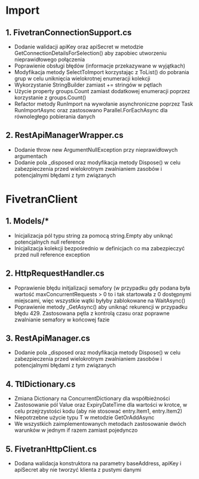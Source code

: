 # Import

## 1. FivetranConnectionSupport.cs
- Dodanie walidacji apiKey oraz apiSecret w metodzie GetConnectionDetailsForSelection() aby zapobiec utworzeniu nieprawidłowego połączenia
- Poprawienie obsługi błędów (informacje przekazywane w wyjątkach)
- Modyfikacja metody SelectToImport korzystając z ToList() do pobrania grup w celu uniknięcia wielokrotnej enumeracji kolekcji
- Wykorzystanie StringBuilder zamiast += stringów w pętlach
- Użycie property groups.Count zamiast dodatkowej enumeracji poprzez korzystanie z groups.Count()
- Refactor metody RunImport na wywołanie asynchroniczne poprzez Task RunImportAsync oraz zastosowano Parallel.ForEachAsync dla równoległego pobierania danych

## 2. RestApiManagerWrapper.cs
- Dodanie throw new ArgumentNullException przy nieprawidłowych argumentach
- Dodanie pola _disposed oraz modyfikacja metody Dispose() w celu zabezpieczenia przed wielokrotnym zwalnianiem zasobów i potencjalnymi błędami z tym związanych

# FivetranClient

## 1. Models/*
- Inicjalizacja pól typu string za pomocą string.Empty aby uniknąć potencjalnych null reference
- Inicjalizacja kolekcji bezpośrednio w definicjach co ma zabezpieczyć przed null reference exception

## 2. HttpRequestHandler.cs
- Poprawienie błędu initjalizacji semafory (w przypadku gdy podana była wartość maxConcurrentRequests > 0 to i tak startowała z 0 dostępnymi miejscami, więc wszystkie wątki byłyby zablokowane na WaitAsync()
- Poprawienie metody _GetAsync() aby uniknąć rekurencji w przypadku błędu 429. Zastosowana pętla z kontrolą czasu oraz poprawne zwalnianie semafory w końcowej fazie

## 3. RestApiManager.cs
- Dodanie pola _disposed oraz modyfikacja metody Dispose() w celu zabezpieczenia przed wielokrotnym zwalnianiem zasobów i potencjalnymi błędami z tym związanych

## 4. TtlDictionary.cs
- Zmiana Dictionary na ConcurrentDictionary dla współbieżności
- Zastosowanie pól Value oraz ExpiryDateTime dla wartości w krotce, w celu przejrzystości kodu (aby nie stosować entry.Item1, entry.Item2)
- Niepotrzebne użycie typu T w metodzie GetOrAddAsync
- We wszystkich zaimplementowanych metodach zastosowanie dwóch warunków w jednym if razem zamiast pojedynczo

## 5. FivetranHttpClient.cs
- Dodana walidacja konstruktora na parametry baseAddress, apiKey i apiSecret aby nie tworzyć klienta z pustymi danymi
